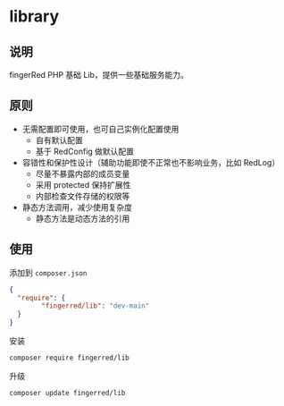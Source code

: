 # library

## 说明

fingerRed PHP 基础 Lib，提供一些基础服务能力。

## 原则

- 无需配置即可使用，也可自己实例化配置使用
  - 自有默认配置
  - 基于 RedConfig 做默认配置
- 容错性和保护性设计（辅助功能即使不正常也不影响业务，比如 RedLog）
  - 尽量不暴露内部的成员变量
  - 采用 protected 保持扩展性
  - 内部检查文件存储的权限等
- 静态方法调用，减少使用复杂度
  - 静态方法是动态方法的引用


## 使用

添加到 `composer.json`

```json
{    
  "require": {
        "fingerred/lib": "dev-main"
  }
}
```

安装

```bash
composer require fingerred/lib
```

升级

```bash
composer update fingerred/lib
```
